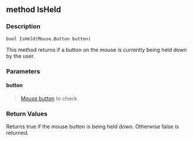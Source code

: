 ## method IsHeld ##

### Description ###
	bool IsHeld(Mouse.Button button)
This method returns if a button on the mouse is currently being held down by the user.

### Parameters ###
#### button ####
> [Mouse button](/IO/Mouse/Button) to check.

### Return Values ###
Returns true if the mouse button is being held down. Otherwise false is returned.